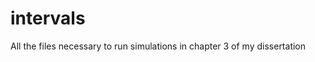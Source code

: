 intervals
========================================================

All the files necessary to run simulations in chapter 3 of my dissertation



